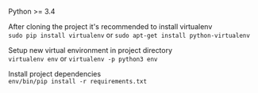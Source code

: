 Python >= 3.4  

After cloning the project it's recommended to install virtualenv  
   `sudo pip install virtualenv` or `sudo apt-get install python-virtualenv`  
   
Setup new virtual environment in project directory  
    `virtualenv env` or `virtualenv -p python3 env`  
  
Install project dependencies  
    `env/bin/pip install -r requirements.txt` 
